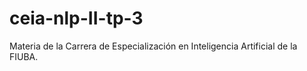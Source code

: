 # ceia-nlp-II-tp-3
Materia de la Carrera de Especialización en Inteligencia Artificial de la FIUBA.
